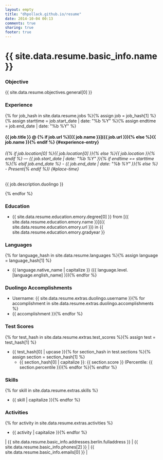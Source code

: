 ```yaml
---
layout: empty
title: "dhpollack.github.io/resume"
date: 2014-10-04 00:13
comments: true
sharing: true
footer: true
---
```


# **{{ site.data.resume.basic_info.name }}**

### **Objective**

{{ site.data.resume.objectives.general[0] }}

### **Experience**

{% for job_hash in site.data.resume.jobs %}{% assign job = job_hash[1] %}{% assign starttime = job.start_date | date: "%b %Y" %}{% assign endtime = job.end_date | date: "%b %Y" %}
#### **{{ job.title }}** @ {% if job.url %}[{{ job.name }}]({{ job.url }}){% else %}{{ job.name }}{% endif %} {#experience-entry}

###### ({% if job.location[0] %}{{ job.location[0] }}{% else %}{{ job.location }}{% endif %} — {{ job.start_date | date: "%b %Y" }}{% if endtime == starttime %}{% elsif job.end_date %} - {{ job.end_date | date: "%b %Y" }}{% else %} - Present{% endif %}) {#place-time}

{{ job.description.duolingo }}

{% endfor %}

### **Education**
* {{ site.data.resume.education.emory.degree[0] }} from [{{ site.data.resume.education.emory.name }}]({{ site.data.resume.education.emory.url }}) in {{ site.data.resume.education.emory.gradyear }}

### **Languages**
{% for language_hash in site.data.resume.languages %}{% assign language = language_hash[1] %}
* {{ language.native_name | capitalize }} ({{ language.level.[language.english_name] }}){% endfor %}

### **Duolingo Accomplishments**
* Username: {{ site.data.resume.extras.duolingo.username }}{% for accomplishment in site.data.resume.extras.duolingo.accomplishments %}
* {{ accomplishment }}{% endfor %}

### **Test Scores**
{% for test_hash in site.data.resume.extras.test_scores %}{% assign test = test_hash[1] %}
* {{ test_hash[0] | upcase }}{% for section_hash in test.sections %}{% assign section = section_hash[1] %}
  - {{ section_hash[0] | capitalize }}: {{ section.score }} (Percentile: {{ section.percentile }}){% endfor %}{% endfor %}

### **Skills**
{% for skill in site.data.resume.extras.skills %}
* {{ skill | capitalize }}{% endfor %}

### **Activities**
{% for activity in site.data.resume.extras.activities %}
* {{ activity | capitalize }}{% endfor %}


\| {{ site.data.resume.basic_info.addresses.berlin.fulladdress }} \| {{ site.data.resume.basic_info.phones[2] }} \| {{ site.data.resume.basic_info.emails[0] }} \|

